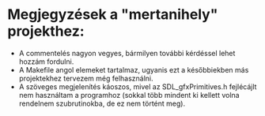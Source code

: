 # Megjegyzések a "mertanihely" projekthez:
  - A commentelés nagyon vegyes, bármilyen további kérdéssel lehet hozzám fordulni.
  - A Makefile angol elemeket tartalmaz, ugyanis ezt a későbbiekben más projektekhez tervezem még felhasználni.
  - A szöveges megjelenítés káoszos, mivel az SDL_gfxPrimitives.h fejlécájlt nem használtam a programhoz (sokkal több mindent ki kellett volna rendelnem szubrutinokba, de ez nem történt meg).
